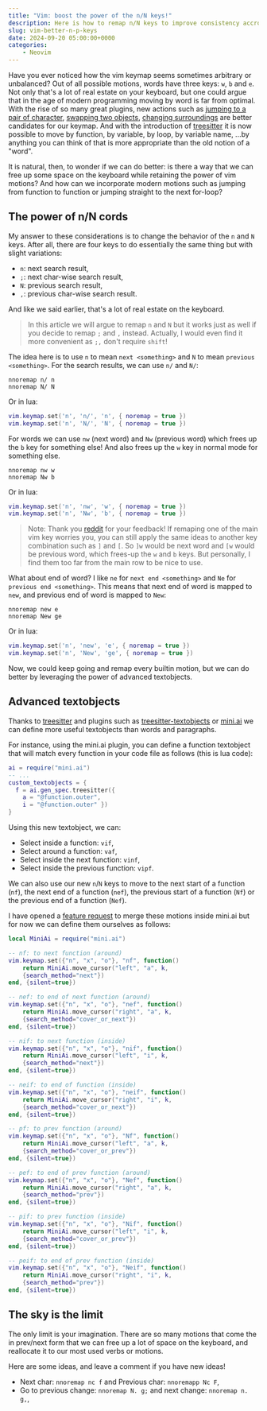 ```yaml
---
title: "Vim: boost the power of the n/N keys!"
description: Here is how to remap n/N keys to improve consistency accross vim motions and free keys on your keyboard
slug: vim-better-n-p-keys
date: 2024-09-20 05:00:00+0000
categories:
    - Neovim
---
```


Have you ever noticed how the vim keymap seems sometimes arbitrary or unbalanced? Out of all possible motions, words have three keys: `w`, `b` and `e`. Not only that's a lot of real estate on your keyboard, but one could argue that in the age of modern programming moving by word is far from optimal. With the rise of so many great plugins, new actions such as [jumping to a pair of character](https://github.com/folke/flash.nvim), [swapping two objects](https://github.com/mizlan/iswap.nvim/), [changing surroundings](https://github.com/echasnovski/mini.surround) are better candidates for our keymap. And with the introduction of [treesitter](https://github.com/nvim-treesitter/nvim-treesitter-textobjects) it is now possible to move by function, by variable, by loop, by variable name, ...by anything you can think of that is more appropriate than the old notion of a "word".

It is natural, then, to wonder if we can do better: is there a way that we can free up some space on the keyboard while retaining the power of vim motions? And how can we incorporate modern motions such as jumping from function to function or jumping straight to the next for-loop?

## The power of n/N cords

My answer to these considerations is to change the behavior of the `n` and `N` keys. After all, there are four keys to do essentially the same thing but with slight variations: 
- `n`: next search result, 
- `;`: next char-wise search result, 
- `N`: previous search result, 
- `,`: previous char-wise search result.

And like we said earlier, that's a lot of real estate on the keyboard.

> In this article we will argue to remap `n` and `N` but it works just as well if you decide to remap `;` and `,` instead. Actually, I would even find it more convenient as `;,` don't require `shift`!

The idea here is to use `n` to mean `next <something>` and `N` to mean `previous <something>`. For the search results, we can use `n/` and `N/`:

```
nnoremap n/ n
nnoremap N/ N
```

Or in lua:

```lua
vim.keymap.set('n', 'n/', 'n', { noremap = true })
vim.keymap.set('n', 'N/', 'N', { noremap = true })
```

For words we can use `nw` (next word) and `Nw` (previous word) which frees up the `b` key for something else! And also frees up the `w` key in normal mode for something else.

```
nnoremap nw w
nnoremap Nw b
```

Or in lua:

```lua
vim.keymap.set('n', 'nw', 'w', { noremap = true })
vim.keymap.set('n', 'Nw', 'b', { noremap = true })
```

> Note: Thank you [reddit](https://www.reddit.com/r/neovim/comments/1fltduc/better_mappings_for_the_n_and_p_keys/?utm_source=share&utm_medium=web3x&utm_name=web3xcss&utm_term=1&utm_content=share_button) for your feedback! If remaping one of the main vim key worries you, you can still apply the same ideas to another key combination such as `]` and `[`. So `]w` would be next word and `[w` would be previous word, which frees-up the `w` and `b` keys. But personally, I find them too far from the main row to be nice to use.

What about end of word? I like `ne` for `next end <something>` and `Ne` for `previous end <something>`. This means that next end of word is mapped to `new`, and previous end of word is mapped to `New`:

```
nnoremap new e
nnoremap New ge
```

Or in lua:

```lua
vim.keymap.set('n', 'new', 'e', { noremap = true })
vim.keymap.set('n', 'New', 'ge', { noremap = true })
```

Now, we could keep going and remap every builtin motion, but we can do better by leveraging the power of advanced textobjects.

## Advanced textobjects

Thanks to [treesitter](https://github.com/nvim-treesitter/nvim-treesitter) and plugins such as [treesitter-textobjects](https://github.com/nvim-treesitter/nvim-treesitter-textobjects) or [mini.ai](https://github.com/echasnovski/mini.ai) we can define more useful textobjects than words and paragraphs.

For instance, using the mini.ai plugin, you can define a function textobject that will match every function in your code file as follows (this is lua code):

```lua
ai = require("mini.ai")
-- ...
custom_textobjects = {
  f = ai.gen_spec.treesitter({ 
    a = "@function.outer", 
    i = "@function.outer" })
}
```

Using this new textobject, we can:
- Select inside a function: `vif`,
- Select around a function: `vaf`,
- Select inside the next function: `vinf`,
- Select inside the previous function: `vipf`.

We can also use our new `n`/`N` keys to move to the next start of a function (`nf`), the next end of a function (`nef`), the previous start of a function (`Nf`) or the previous end of a function (`Nef`).

I have opened a [feature request](https://github.com/echasnovski/mini.nvim/issues/1236) to merge these motions inside mini.ai but for now we can define them ourselves as follows:


```lua
local MiniAi = require("mini.ai")

-- nf: to next function (around)
vim.keymap.set({"n", "x", "o"}, "nf", function() 
    return MiniAi.move_cursor("left", "a", k, 
    {search_method="next"})
end, {silent=true})

-- nef: to end of next function (around)
vim.keymap.set({"n", "x", "o"}, "nef", function() 
    return MiniAi.move_cursor("right", "a", k, 
    {search_method="cover_or_next"})
end, {silent=true})

-- nif: to next function (inside)
vim.keymap.set({"n", "x", "o"}, "nif", function() 
    return MiniAi.move_cursor("left", "i", k, 
    {search_method="next"})
end, {silent=true})

-- neif: to end of function (inside)
vim.keymap.set({"n", "x", "o"}, "neif", function() 
    return MiniAi.move_cursor("right", "i", k, 
    {search_method="cover_or_next"})
end, {silent=true})

-- pf: to prev function (around)
vim.keymap.set({"n", "x", "o"}, "Nf", function() 
    return MiniAi.move_cursor("left", "a", k, 
    {search_method="cover_or_prev"})
end, {silent=true})

-- pef: to end of prev function (around)
vim.keymap.set({"n", "x", "o"}, "Nef", function() 
    return MiniAi.move_cursor("right", "a", k, 
    {search_method="prev"})
end, {silent=true})

-- pif: to prev function (inside)
vim.keymap.set({"n", "x", "o"}, "Nif", function() 
    return MiniAi.move_cursor("left", "i", k, 
    {search_method="cover_or_prev"})
end, {silent=true})

-- peif: to end of prev function (inside)
vim.keymap.set({"n", "x", "o"}, "Neif", function() 
    return MiniAi.move_cursor("right", "i", k, 
    {search_method="prev"})
end, {silent=true})
```

## The sky is the limit

The only limit is your imagination. There are so many motions that come the in prev/next form that we can free up a lot of space on the keyboard, and reallocate it to our most used verbs or motions.

Here are some ideas, and leave a comment if you have new ideas!

- Next char: `nnoremap nc f` and Previous char: `nnoremapp Nc F`,
- Go to previous change: `nnoremap N. g;` and next change: `nnoremap n. g,`,


